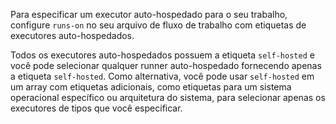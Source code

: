 Para especificar um executor auto-hospedado para o seu trabalho, configure `runs-on` no seu arquivo de fluxo de trabalho com etiquetas de executores auto-hospedados.

Todos os executores auto-hospedados possuem a etiqueta `self-hosted` e você pode selecionar qualquer runner auto-hospedado fornecendo apenas a etiqueta `self-hosted`. Como alternativa, você pode usar `self-hosted` em um array com etiquetas adicionais, como etiquetas para um sistema operacional específico ou arquitetura do sistema, para selecionar apenas os executores de tipos que você especificar.
